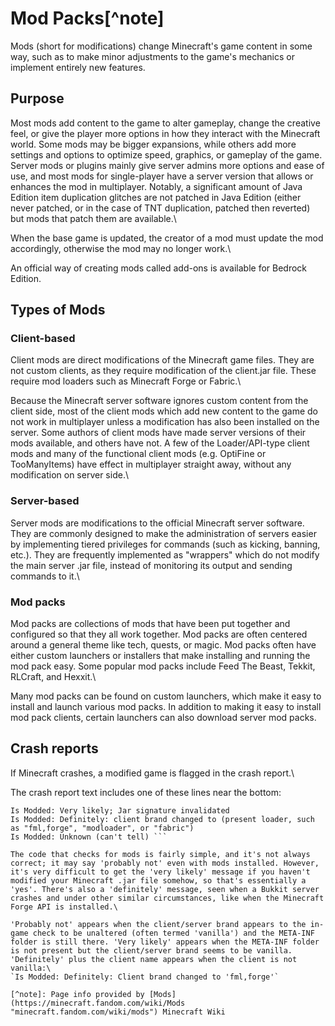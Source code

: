 
# Mod Packs[^note]
Mods (short for modifications) change Minecraft​'s game content in some way, such as to make minor adjustments to the game's mechanics or implement entirely new features.

## Purpose
Most mods add content to the game to alter gameplay, change the creative feel, or give the player more options in how they interact with the Minecraft world. Some mods may be bigger expansions, while others add more settings and options to optimize speed, graphics, or gameplay of the game. Server mods or plugins mainly give server admins more options and ease of use, and most mods for single-player have a server version that allows or enhances the mod in multiplayer. Notably, a significant amount of Java Edition item duplication glitches are not patched in Java Edition (either never patched, or in the case of TNT duplication, patched then reverted) but mods that patch them are available.\

When the base game is updated, the creator of a mod must update the mod accordingly, otherwise the mod may no longer work.\

An official way of creating mods called add-ons is available for Bedrock Edition.

## Types of Mods
### Client-based
Client mods are direct modifications of the Minecraft game files. They are not custom clients, as they require modification of the client.jar file. These require mod loaders such as Minecraft Forge or Fabric.\

Because the Minecraft server software ignores custom content from the client side, most of the client mods which add new content to the game do not work in multiplayer unless a modification has also been installed on the server. Some authors of client mods have made server versions of their mods available, and others have not. A few of the Loader/API-type client mods and many of the functional client mods (e.g. OptiFine or TooManyItems) have effect in multiplayer straight away, without any modification on server side.\

### Server-based
Server mods are modifications to the official Minecraft server software. They are commonly designed to make the administration of servers easier by implementing tiered privileges for commands (such as kicking, banning, etc.). They are frequently implemented as "wrappers" which do not modify the main server .jar file, instead of monitoring its output and sending commands to it.\

### Mod packs
Mod packs are collections of mods that have been put together and configured so that they all work together. Mod packs are often centered around a general theme like tech, quests, or magic. Mod packs often have either custom launchers or installers that make installing and running the mod pack easy. Some popular mod packs include Feed The Beast, Tekkit, RLCraft, and Hexxit.\

Many mod packs can be found on custom launchers, which make it easy to install and launch various mod packs. In addition to making it easy to install mod pack clients, certain launchers can also download server mod packs.

## Crash reports
If Minecraft crashes, a modified game is flagged in the crash report.\

The crash report text includes one of these lines near the bottom:
```Is Modded: Probably not. Jar signature remains and client brand is untouched
Is Modded: Very likely; Jar signature invalidated
Is Modded: Definitely: client brand changed to (present loader, such as "fml,forge", "modloader", or "fabric")
Is Modded: Unknown (can't tell) ```

The code that checks for mods is fairly simple, and it's not always correct; it may say 'probably not' even with mods installed. However, it's very difficult to get the 'very likely' message if you haven't modified your Minecraft .jar file somehow, so that's essentially a 'yes'. There's also a 'definitely' message, seen when a Bukkit server crashes and under other similar circumstances, like when the Minecraft Forge API is installed.\

'Probably not' appears when the client/server brand appears to the in-game check to be unaltered (often termed 'vanilla') and the META-INF folder is still there. 'Very likely' appears when the META-INF folder is not present but the client/server brand seems to be vanilla. 'Definitely' plus the client name appears when the client is not vanilla:\
`Is Modded: Definitely: Client brand changed to 'fml,forge'`

[^note]: Page info provided by [Mods](https://minecraft.fandom.com/wiki/Mods "minecraft.fandom.com/wiki/mods") Minecraft Wiki 